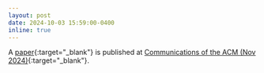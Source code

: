 ```yaml
---
layout: post
date: 2024-10-03 15:59:00-0400
inline: true
---
```


A [paper](https://dl.acm.org/doi/10.1145/3617678){:target="\_blank"} is published at [Communications of the ACM (Nov 2024)](https://cacm.acm.org/issue/november-2024/){:target="\_blank"}.